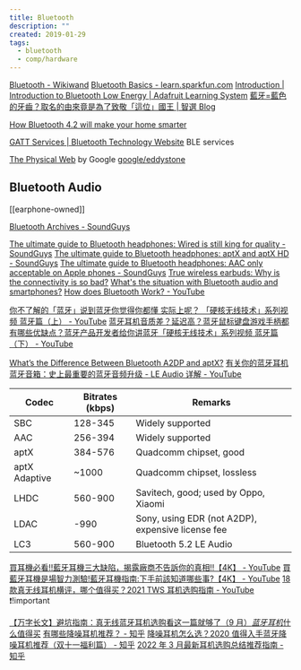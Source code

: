 ```yaml
---
title: Bluetooth
description: ""
created: 2019-01-29
tags:
  - bluetooth
  - comp/hardware
---
```


[Bluetooth - Wikiwand](https://www.wikiwand.com/en/Bluetooth)
[Bluetooth Basics - learn.sparkfun.com](https://learn.sparkfun.com/tutorials/bluetooth-basics)
[Introduction | Introduction to Bluetooth Low Energy | Adafruit Learning System](https://learn.adafruit.com/introduction-to-bluetooth-low-energy?view=all)
[藍牙=藍色的牙齒？取名的由來竟是為了致敬「這位」國王 | 智選 Blog](https://blog.witsper.com/tips/bluetooth/)

[How Bluetooth 4.2 will make your home smarter](http://www.trustedreviews.com/opinions/what-is-bluetooth-4-2)

[GATT Services | Bluetooth Technology Website](https://www.bluetooth.com/specifications/gatt/services) BLE services

[The Physical Web](https://google.github.io/physical-web/) by Google
[google/eddystone](https://github.com/google/eddystone)

## Bluetooth Audio

[[earphone-owned]]

[Bluetooth Archives - SoundGuys](https://www.soundguys.com/tag/bluetooth/)

[The ultimate guide to Bluetooth headphones: Wired is still king for quality - SoundGuys](https://www.soundguys.com/ultimate-guide-to-bluetooth-headphones-20019/)
[The ultimate guide to Bluetooth headphones: aptX and aptX HD - SoundGuys](https://www.soundguys.com/the-ultimate-guide-to-bluetooth-aptx-and-aptx-hd-19914/)
[The ultimate guide to Bluetooth headphones: AAC only acceptable on Apple phones - SoundGuys](https://www.soundguys.com/the-ultimate-guide-to-bluetooth-headphones-aac-20296/)
[True wireless earbuds: Why is the connectivity is so bad?](https://www.soundguys.com/why-true-wireless-connectivity-bad-20673/)
[What's the situation with Bluetooth audio and smartphones?](https://www.androidauthority.com/bluetooth-audio-quality-explored-750473/)
[How does Bluetooth Work? - YouTube](https://www.youtube.com/watch?v=1I1vxu5qIUM)

[你不了解的「蓝牙」说到蓝牙你觉得你都懂 实际上呢？ 「硬核无线技术」系列视频 蓝牙篇（上） - YouTube](https://www.youtube.com/watch?v=Hn0Nt9qW0IU)
[蓝牙耳机音质差？延迟高？蓝牙鼠标键盘游戏手柄都有哪些优缺点？蓝牙产品开发者给你讲蓝牙「硬核无线技术」系列视频 蓝牙篇（下） - YouTube](https://www.youtube.com/watch?v=nw_dqxh4ikY)

[What’s the Difference Between Bluetooth A2DP and aptX?](https://www.howtogeek.com/338750/whats-the-difference-between-bluetooth-a2dp-and-aptx/)
[有关你的蓝牙耳机 蓝牙音箱：史上最重要的蓝牙音频升级 - LE Audio 详解 - YouTube](https://www.youtube.com/watch?v=o4NepbMX944)

| Codec         | Bitrates (kbps) | Remarks                                           |
| ------------- | --------------- | ------------------------------------------------- |
| SBC           | 128-345         | Widely supported                                  |
| AAC           | 256-394         | Widely supported                                  |
| aptX          | 384-576         | Quadcomm chipset, good                            |
| aptX Adaptive | ~1000           | Quadcomm chipset, lossless                        |
| LHDC          | 560-900         | Savitech, good; used by Oppo, Xiaomi              |
| LDAC          | -990            | Sony, using EDR (not A2DP), expensive license fee |
| LC3           | 560-900         | Bluetooth 5.2 LE Audio                            |

[買耳機必看!!藍牙耳機三大缺陷，揭露廠商不告訴你的真相!!【4K】 - YouTube](https://www.youtube.com/watch?v=7sVSB0XoGns)
[買藍牙耳機是場智力測驗!藍牙耳機指南:下手前該知道哪些事?【4K】 - YouTube](https://www.youtube.com/watch?v=gRyTFlYspoQ)
[18 款真无线耳机横评，哪个值得买？2021 TWS 耳机选购指南 - YouTube](https://www.youtube.com/watch?v=tuso8m9QIQQ) ❗!important

[【万字长文】避坑指南：真无线蓝牙耳机选购看这一篇就够了（9 月）*蓝牙耳机*什么值得买](https://post.smzdm.com/p/a4wo9zn8/)
[有哪些降噪耳机推荐？ - 知乎](https://www.zhihu.com/question/20911156/answer/1356441261)
[降噪耳机怎么选？2020 值得入手蓝牙降噪耳机推荐（双十一福利篇） - 知乎](https://zhuanlan.zhihu.com/p/165154938)
[2022 年 3 月最新耳机选购总结推荐指南 - 知乎](https://zhuanlan.zhihu.com/p/142763404)
